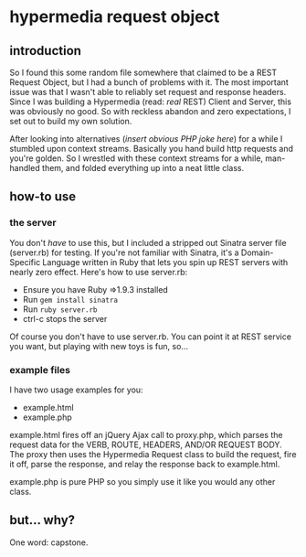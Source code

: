 hypermedia request object
================================

introduction
------------

So I found this some random file somewhere that claimed to be a REST Request Object, but I had a bunch of problems with it. The most important issue was that I wasn't able to reliably set request and response headers. Since I was building a Hypermedia (read: *real* REST) Client and Server, this was obviously no good. So with reckless abandon and zero expectations, I set out to build my own solution.

After looking into alternatives (*insert obvious PHP joke here*) for a while I stumbled upon context streams. Basically you hand build http requests and you're golden. So I wrestled with these context streams for a while, man-handled them, and folded everything up into a neat little class.

how-to use
----------

### the server

You don't *have* to use this, but I included a stripped out Sinatra server file (server.rb) for testing. If you're not familiar with Sinatra, it's a Domain-Specific Language written in Ruby that lets you spin up REST servers with nearly zero effect. Here's how to use server.rb:
  
  * Ensure you have Ruby =>1.9.3 installed
  * Run `gem install sinatra`
  * Run `ruby server.rb`
  * ctrl-c stops the server

Of course you don't have to use server.rb. You can point it at REST service you want, but playing with new toys is fun, so...

### example files

I have two usage examples for you:
* example.html
* example.php

example.html fires off an jQuery Ajax call to proxy.php, which parses the request data for the VERB, ROUTE, HEADERS, AND/OR REQUEST BODY. The proxy then uses the Hypermedia Request class to build the request, fire it off, parse the response, and relay the response back to example.html.

example.php is pure PHP so you simply use it like you would any other class.

but... why?
-----------

One word: capstone.




